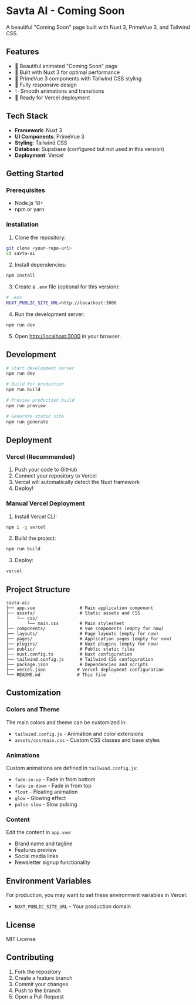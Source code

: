 # Savta AI - Coming Soon

A beautiful "Coming Soon" page built with Nuxt 3, PrimeVue 3, and Tailwind CSS.

## Features

- 🎨 Beautiful animated "Coming Soon" page
- 🚀 Built with Nuxt 3 for optimal performance
- 🎯 PrimeVue 3 components with Tailwind CSS styling
- 📱 Fully responsive design
- ✨ Smooth animations and transitions
- 🔧 Ready for Vercel deployment

## Tech Stack

- **Framework**: Nuxt 3
- **UI Components**: PrimeVue 3
- **Styling**: Tailwind CSS
- **Database**: Supabase (configured but not used in this version)
- **Deployment**: Vercel

## Getting Started

### Prerequisites

- Node.js 18+ 
- npm or yarn

### Installation

1. Clone the repository:
```bash
git clone <your-repo-url>
cd savta-ai
```

2. Install dependencies:
```bash
npm install
```

3. Create a `.env` file (optional for this version):
```bash
# .env
NUXT_PUBLIC_SITE_URL=http://localhost:3000
```

4. Run the development server:
```bash
npm run dev
```

5. Open [http://localhost:3000](http://localhost:3000) in your browser.

## Development

```bash
# Start development server
npm run dev

# Build for production
npm run build

# Preview production build
npm run preview

# Generate static site
npm run generate
```

## Deployment

### Vercel (Recommended)

1. Push your code to GitHub
2. Connect your repository to Vercel
3. Vercel will automatically detect the Nuxt framework
4. Deploy!

### Manual Vercel Deployment

1. Install Vercel CLI:
```bash
npm i -g vercel
```

2. Build the project:
```bash
npm run build
```

3. Deploy:
```bash
vercel
```

## Project Structure

```
savta-ai/
├── app.vue                 # Main application component
├── assets/                 # Static assets and CSS
│   └── css/
│       └── main.css        # Main stylesheet
├── components/             # Vue components (empty for now)
├── layouts/                # Page layouts (empty for now)
├── pages/                  # Application pages (empty for now)
├── plugins/                # Nuxt plugins (empty for now)
├── public/                 # Public static files
├── nuxt.config.ts          # Nuxt configuration
├── tailwind.config.js      # Tailwind CSS configuration
├── package.json            # Dependencies and scripts
├── vercel.json            # Vercel deployment configuration
└── README.md              # This file
```

## Customization

### Colors and Theme

The main colors and theme can be customized in:
- `tailwind.config.js` - Animation and color extensions
- `assets/css/main.css` - Custom CSS classes and base styles

### Animations

Custom animations are defined in `tailwind.config.js`:
- `fade-in-up` - Fade in from bottom
- `fade-in-down` - Fade in from top
- `float` - Floating animation
- `glow` - Glowing effect
- `pulse-slow` - Slow pulsing

### Content

Edit the content in `app.vue`:
- Brand name and tagline
- Features preview
- Social media links
- Newsletter signup functionality

## Environment Variables

For production, you may want to set these environment variables in Vercel:

- `NUXT_PUBLIC_SITE_URL` - Your production domain

## License

MIT License

## Contributing

1. Fork the repository
2. Create a feature branch
3. Commit your changes
4. Push to the branch
5. Open a Pull Request 